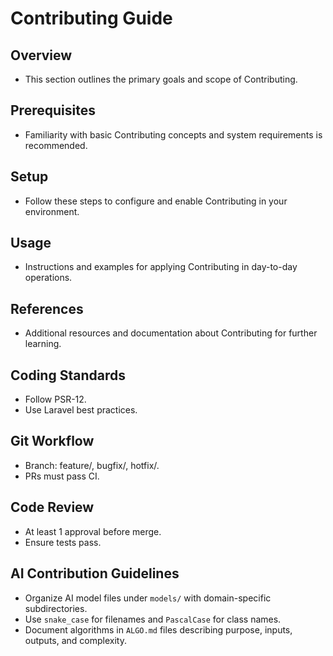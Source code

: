 # Contributing Guide

## Overview
- This section outlines the primary goals and scope of Contributing.

## Prerequisites
- Familiarity with basic Contributing concepts and system requirements is recommended.

## Setup
- Follow these steps to configure and enable Contributing in your environment.

## Usage
- Instructions and examples for applying Contributing in day-to-day operations.

## References
- Additional resources and documentation about Contributing for further learning.


## Coding Standards
- Follow PSR-12.  
- Use Laravel best practices.  

## Git Workflow
- Branch: feature/, bugfix/, hotfix/.  
- PRs must pass CI.  

## Code Review
- At least 1 approval before merge.
- Ensure tests pass.

## AI Contribution Guidelines
- Organize AI model files under `models/` with domain-specific subdirectories.
- Use `snake_case` for filenames and `PascalCase` for class names.
- Document algorithms in `ALGO.md` files describing purpose, inputs, outputs, and complexity.
